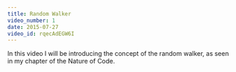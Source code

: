 ```yaml
---
title: Random Walker
video_number: 1
date: 2015-07-27
video_id: rqecAdEGW6I
---
```

In this video I will be introducing the concept of the random walker, as seen in my chapter of the Nature of Code.
